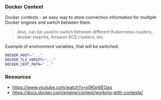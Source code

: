 ### Docker Context

Docker contexts - an easy way to store connection information for multiple Docker
engines and switch between them.

> Also, can be used to switch between different Kubernetes clusters, docker
> swarms, Amazon ECS clusters, etc.

Example of environment variables, that will be switched:

```bash
DOCKER_HOST="..."
DOCKER_TLS_VERIFY="..."
DOCKER_CERT_PATH="..."
```

### Resources

- https://www.youtube.com/watch?v=x0Kbj4lEOag
- https://docs.docker.com/engine/context/working-with-contexts/